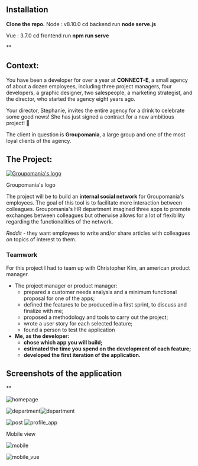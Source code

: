 ## Installation

**Clone the repo.** Node : v8.10.0 cd backend 
run **node serve.js**

Vue : 3.7.0 cd frontend 
run **npm run serve**

**


## Context:

You have been a developer for over a year at **CONNECT-E**, a small agency of about a dozen employees, including three project managers, four developers, a graphic designer, two salespeople, a marketing strategist, and the director, who started the agency eight years ago.

Your director, Stephanie, invites the entire agency for a drink to celebrate some good news! She has just signed a contract for a new ambitious project! 🥂

The client in question is **Groupomania**, a large group and one of the most loyal clients of the agency.


## The Project:

[![Groupomania's logo](https://user.oc-static.com/upload/2018/11/30/15435845574363_Groupomania.png)](https://user.oc-static.com/upload/2018/11/30/15435845574363_Groupomania.png)

Groupomania's logo

The project will be to build an **internal social network** for Groupomania's employees. The goal of this tool is to facilitate more interaction between colleagues. Groupomania's HR department imagined three apps to promote exchanges between colleagues but otherwise allows for a lot of flexibility regarding the functionalities of the network.


_Reddit_ - they want employees to write and/or share articles with colleagues on topics of interest to them.


### Teamwork

For this project I had to team up with Christopher Kim, an american product manager.
-   The project manager or product manager:  
    -   prepared a customer needs analysis and a minimum functional proposal for one of the apps;
    -   defined the features to be produced in a first sprint, to discuss and finalize with me;
    -   proposed a methodology and tools to carry out the project;
    -   wrote a user story for each selected feature;
    -   found a person to test the application 
-   **Me, as the developer:**  
    -   **chose which app you will build;**
    -   **estimated the time you spend on the development of each feature;**
    -   **developed the first iteration of the application.**

## Screenshots of the application

**

![homepage](https://user-images.githubusercontent.com/32814329/61376174-f29b2b80-a8a0-11e9-9f97-f441371152ad.png)

![department](https://user-images.githubusercontent.com/32814329/61375434-312fe680-a89f-11e9-84d4-cdd6a010a59d.png)![department](https://user-images.githubusercontent.com/32814329/61375434-312fe680-a89f-11e9-84d4-cdd6a010a59d.png)


![post](https://user-images.githubusercontent.com/32814329/61375457-3ee56c00-a89f-11e9-93fd-a40405a87017.png)
![profile_app](https://user-images.githubusercontent.com/32814329/61375468-43aa2000-a89f-11e9-9640-17e2a6c18bba.png)


Mobile view

![mobile](https://user-images.githubusercontent.com/32814329/61375444-37be5e00-a89f-11e9-83c6-406b06cdab3b.png)

![mobile_vue](https://user-images.githubusercontent.com/32814329/61375452-3bea7b80-a89f-11e9-8354-61f8ec45f9c5.png)
